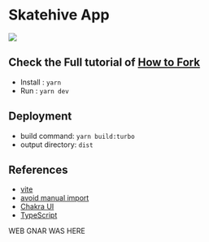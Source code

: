 # Skatehive App

![](https://gifdb.com/images/high/pepe-frog-meme-reading-text-nervous-sweat-3m7pw9rg9d3fyf5f.gif)

## Check the Full tutorial of [How to Fork](https://docs.skatehive.app/docs/tutorial-extras/fork-skatehive)

- Install : `yarn`
- Run : `yarn dev`

## Deployment

- build command: `yarn build:turbo`
- output directory: `dist`

## References

- [vite](https://vitejs.dev)
- [avoid manual import](https://vitejs.dev/guide/features.html#jsx)
- [Chakra UI](https://chakra-ui.com/)
- [TypeScript](https://www.typescriptlang.org)


WEB GNAR WAS HERE 